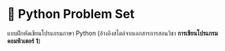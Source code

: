 # 🐍 Python Problem Set

แบบฝึกหัดเขียนโปรแกรมภาษา Python (อ้างอิงสไตล์จากเอกสารการสอนวิชา **การเขียนโปรแกรมคอมพิวเตอร์ 1**)  
